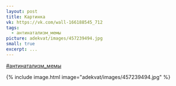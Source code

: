 ```yaml
---
layout: post
title: Картинка
vk: https://vk.com/wall-166188545_712
tags:
  - антинатализм_мемы
picture: adekvat/images/457239494.jpg
small: true
excerpt: ...
---
```

[#антинатализм_мемы](poisk.html#антинатализм_мемы)

{% include image.html image="adekvat/images/457239494.jpg" %}